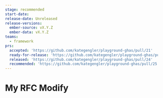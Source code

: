 ```yaml
---
stage: recommended
start-date:
release-date: Unreleased
release-versions:
  ember-source: vX.Y.Z
  ember-data: vX.Y.Z
teams:
  - framework
prs:
  accepted: 'https://github.com/kategengler/playground-ghas/pull/21'
  ready-for-release: 'https://github.com/kategengler/playground-ghas/pull/23'
  released: 'https://github.com/kategengler/playground-ghas/pull/24'
  recommended: 'https://github.com/kategengler/playground-ghas/pull/25'
---
```

# My RFC Modify
